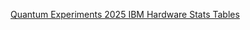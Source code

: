 [Quantum Experiments 2025 IBM Hardware Stats Tables](https://docs.google.com/spreadsheets/d/1Sb2zXiO1TTMDUSErKtR6I1ueMuYPWJk9vSjc3pznRP8/edit?gid=0#gid=0)